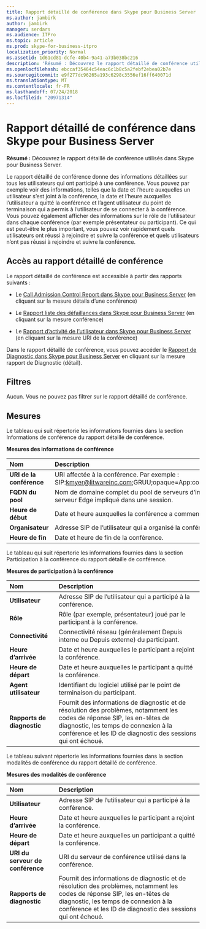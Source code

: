 ```yaml
---
title: Rapport détaillé de conférence dans Skype pour Business Server
ms.author: jambirk
author: jambirk
manager: serdars
ms.audience: ITPro
ms.topic: article
ms.prod: skype-for-business-itpro
localization_priority: Normal
ms.assetid: 1d61cd81-dcfe-40b4-9a41-a73b038bc216
description: 'Résumé : Découvrez le rapport détaillé de conférence utilisés dans Skype pour Business Server.'
ms.openlocfilehash: ebccaf35464c54eac6c1b8c5a2febf2ebea02b7e
ms.sourcegitcommit: e9f277dc96265a193c6298c3556ef16ff640071d
ms.translationtype: MT
ms.contentlocale: fr-FR
ms.lasthandoff: 07/24/2018
ms.locfileid: "20971314"
---
```

# <a name="conference-detail-report-in-skype-for-business-server"></a>Rapport détaillé de conférence dans Skype pour Business Server
 
**Résumé :** Découvrez le rapport détaillé de conférence utilisés dans Skype pour Business Server.
  
Le rapport détaillé de conférence donne des informations détaillées sur tous les utilisateurs qui ont participé à une conférence. Vous pouvez par exemple voir des informations, telles que la date et l’heure auxquelles un utilisateur s’est joint à la conférence, la date et l’heure auxquelles l’utilisateur a quitté la conférence et l’agent utilisateur du point de terminaison qui a permis à l’utilisateur de se connecter à la conférence. Vous pouvez également afficher des informations sur le rôle de l’utilisateur dans chaque conférence (par exemple présentateur ou participant). Ce qui est peut-être le plus important, vous pouvez voir rapidement quels utilisateurs ont réussi à rejoindre et suivre la conférence et quels utilisateurs n’ont pas réussi à rejoindre et suivre la conférence.
  
## <a name="accessing-the-conference-detail-report"></a>Accès au rapport détaillé de conférence

Le rapport détaillé de conférence est accessible à partir des rapports suivants :
  
- Le [Call Admission Control Report dans Skype pour Business Server](call-admission-control-report.md) (en cliquant sur la mesure détails d’une conférence)
    
- Le [Rapport liste des défaillances dans Skype pour Business Server](failure-list-report.md) (en cliquant sur la mesure conférence)
    
- Le [Rapport d’activité de l’utilisateur dans Skype pour Business Server](user-activity-report.md) (en cliquant sur la mesure URI de la conférence)
    
Dans le rapport détaillé de conférence, vous pouvez accéder le [Rapport de Diagnostic dans Skype pour Business Server](diagnostic-report.md) en cliquant sur la mesure rapport de Diagnostic (détail).
  
## <a name="filters"></a>Filtres

Aucun. Vous ne pouvez pas filtrer sur le rapport détaillé de conférence.
  
## <a name="metrics"></a>Mesures

Le tableau qui suit répertorie les informations fournies dans la section Informations de conférence du rapport détaillé de conférence.
  
**Mesures des informations de conférence**

|**Nom**|**Description**|
|:-----|:-----|
|**URI de la conférence** <br/> |URI affectée à la conférence. Par exemple :  <br/> SIP:kmyer@litwareinc.com;GRUU;opaque=App:conf:focus:ID:drg2y8v4  <br/> |
|**FQDN du pool** <br/> |Nom de domaine complet du pool de serveurs d’inscriptions ou serveur Edge impliqué dans une session.  <br/> |
|**Heure de début** <br/> |Date et heure auxquelles la conférence a commencé.  <br/> |
|**Organisateur** <br/> |Adresse SIP de l’utilisateur qui a organisé la conférence.  <br/> |
|**Heure de fin** <br/> |Date et heure de fin de la conférence.  <br/> |
   
Le tableau qui suit répertorie les informations fournies dans la section Participation à la conférence du rapport détaille de conférence.
  
**Mesures de participation à la conférence**

|**Nom**|**Description**|
|:-----|:-----|
|**Utilisateur** <br/> |Adresse SIP de l’utilisateur qui a participé à la conférence.  <br/> |
|**Rôle** <br/> |Rôle (par exemple, présentateur) joué par le participant à la conférence.  <br/> |
|**Connectivité** <br/> |Connectivité réseau (généralement Depuis interne ou Depuis externe) du participant.  <br/> |
|**Heure d’arrivée** <br/> |Date et heure auxquelles le participant a rejoint la conférence.  <br/> |
|**Heure de départ** <br/> |Date et heure auxquelles le participant a quitté la conférence.  <br/> |
|**Agent utilisateur** <br/> |Identifiant du logiciel utilisé par le point de terminaison du participant.  <br/> |
|**Rapports de diagnostic** <br/> |Fournit des informations de diagnostic et de résolution des problèmes, notamment les codes de réponse SIP, les en-têtes de diagnostic, les temps de connexion à la conférence et les ID de diagnostic des sessions qui ont échoué.  <br/> |
   
Le tableau suivant répertorie les informations fournies dans la section modalités de conférence du rapport détaillé de conférence.
  
**Mesures des modalités de conférence**

|**Nom**|**Description**|
|:-----|:-----|
|**Utilisateur** <br/> |Adresse SIP de l’utilisateur qui a participé à la conférence.  <br/> |
|**Heure d’arrivée** <br/> |Date et heure auxquelles le participant a rejoint la conférence.  <br/> |
|**Heure de départ** <br/> |Date et heure auxquelles un participant a quitté la conférence.  <br/> |
|**URI du serveur de conférence** <br/> |URI du serveur de conférence utilisé dans la conférence.  <br/> |
|**Rapports de diagnostic** <br/> |Fournit des informations de diagnostic et de résolution des problèmes, notamment les codes de réponse SIP, les en-têtes de diagnostic, les temps de connexion à la conférence et les ID de diagnostic des sessions qui ont échoué.  <br/> |
   

